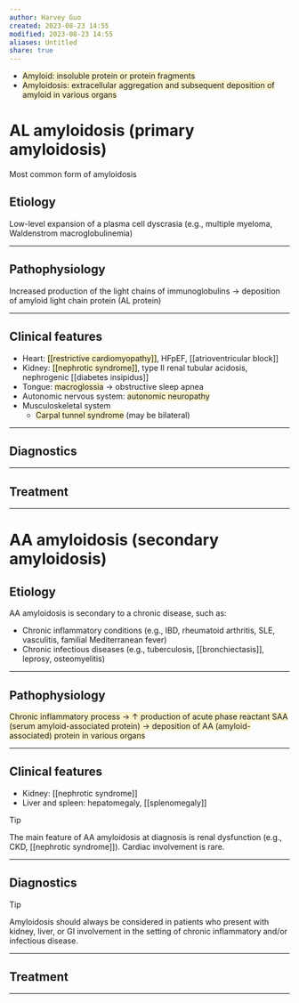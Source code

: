 ```yaml
---
author: Harvey Guo
created: 2023-08-23 14:55
modified: 2023-08-23 14:55
aliases: Untitled
share: true
---
```

- <span style="background:rgba(240, 200, 0, 0.2)">Amyloid: insoluble protein or protein fragments</span>
- <span style="background:rgba(240, 200, 0, 0.2)">Amyloidosis: extracellular aggregation and subsequent deposition of amyloid in various organs</span>
# AL amyloidosis (primary amyloidosis)
Most common form of amyloidosis
## Etiology
Low-level expansion of a plasma cell dyscrasia (e.g., multiple myeloma, Waldenstrom macroglobulinemia)

---
## Pathophysiology
Increased production of the light chains of immunoglobulins → deposition of amyloid light chain protein (AL protein)

---
## Clinical features
- Heart: <span style="background:rgba(240, 200, 0, 0.2)">[[restrictive cardiomyopathy]]</span>, HFpEF, [[atrioventricular block]]
- Kidney: <span style="background:rgba(240, 200, 0, 0.2)">[[nephrotic syndrome]]</span>, type II renal tubular acidosis, nephrogenic [[diabetes insipidus]]
- Tongue: <span style="background:rgba(240, 200, 0, 0.2)">macroglossia</span> → obstructive sleep apnea 
- Autonomic nervous system: <span style="background:rgba(240, 200, 0, 0.2)">autonomic neuropathy</span>
- Musculoskeletal system
	- <span style="background:rgba(240, 200, 0, 0.2)">Carpal tunnel syndrome</span> (may be bilateral)

---
## Diagnostics


---
## Treatment


---

# AA amyloidosis (secondary amyloidosis)
## Etiology
AA amyloidosis is secondary to a chronic disease, such as:
- Chronic inflammatory conditions (e.g., IBD, rheumatoid arthritis, SLE, vasculitis, familial Mediterranean fever)
- Chronic infectious diseases (e.g., tuberculosis, [[bronchiectasis]], leprosy, osteomyelitis)

---
## Pathophysiology
<span style="background:rgba(240, 200, 0, 0.2)">Chronic inflammatory process → ↑ production of acute phase reactant SAA (serum amyloid-associated protein) → deposition of AA (amyloid-associated) protein in various organs</span>

---
## Clinical features
- Kidney: [[nephrotic syndrome]]
- Liver and spleen: hepatomegaly, [[splenomegaly]]
>[!tip] 
>The main feature of AA amyloidosis at diagnosis is renal dysfunction (e.g., CKD, [[nephrotic syndrome]]). Cardiac involvement is rare.

---
## Diagnostics
>[!tip] 
>Amyloidosis should always be considered in patients who present with kidney, liver, or GI involvement in the setting of chronic inflammatory and/or infectious disease.

---
## Treatment


---